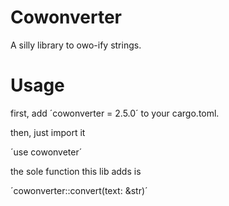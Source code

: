 # Cowonverter

A silly library to owo-ify strings. 

# Usage

first, add ´cowonverter = 2.5.0´ to your cargo.toml.

then, just import it

´use cowonveter´

the sole function this lib adds is

´cowonverter::convert(text: &str)´
